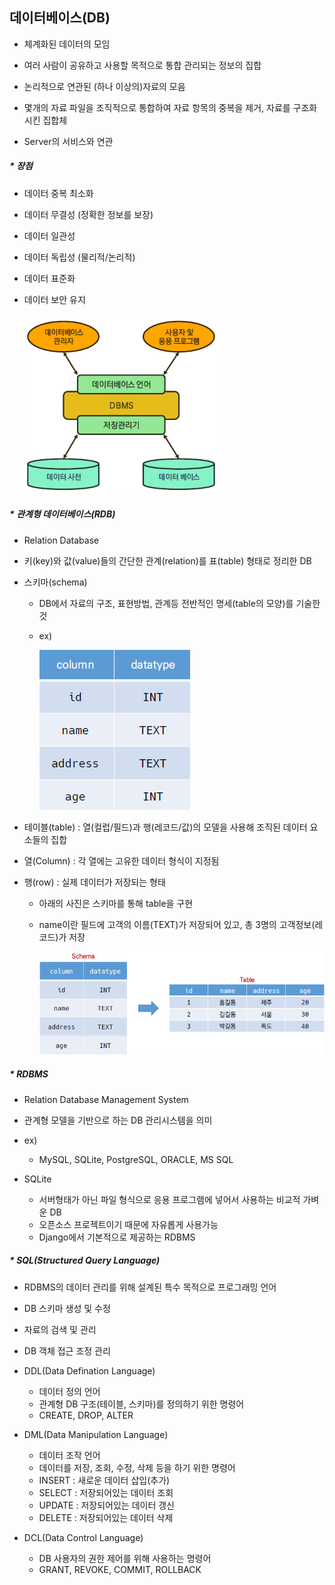 ## 데이터베이스(DB)

- 체계화된 데이터의 모임
- 여러 사람이 공유하고 사용할 목적으로 통합 관리되는 정보의 집합
- 논리적으로 연관된 (하나 이상의)자료의 모음
- 몇개의 자료 파일을 조직적으로 통합하여 자료 항목의 중복을 제거, 자료를 구조화시킨 집합체

- Server의 서비스와 연관



##### * 장점

- 데이터 중복 최소화

- 데이터 무결성 (정확한 정보를 보장)

- 데이터 일관성

- 데이터 독립성 (물리적/논리적)

- 데이터 표준화

- 데이터 보안 유지

  <img src="DataBase.assets/image-20210914091336753.png" alt="image-20210914091336753" style="zoom:67%;" />



##### * 관계형 데이터베이스(RDB)

- Relation Database

- 키(key)와 값(value)들의 간단한 관계(relation)를 표(table) 형태로 정리한 DB

- 스키마(schema)

  - DB에서 자료의 구조, 표현방법, 관계등 전반적인 명세(table의 모양)를 기술한 것

  - ex)

    ![image-20210914092401157](DataBase.assets/image-20210914092401157.png)

- 테이블(table) : 열(컬럽/필드)과 행(레코드/값)의 모델을 사용해 조직된 데이터 요소들의 집합

- 열(Column) : 각 열에는 고유한 데이터 형식이 지정됨

- 행(row) : 실제 데이터가 저장되는 형태

  - 아래의 사진은 스키마를 통해 table을 구현

  - name이란 필드에 고객의 이름(TEXT)가 저장되어 있고, 총 3명의 고객정보(레코드)가 저장

    ![image-20210914092453554](DataBase.assets/image-20210914092453554.png)



##### * RDBMS

- Relation Database Management System
- 관계형 모델을 기반으로 하는 DB 관리시스템을 의미
- ex)
  - MySQL, SQLite, PostgreSQL, ORACLE, MS SQL

- SQLite
  - 서버형태가 아닌 파일 형식으로 응용 프로그램에 넣어서 사용하는 비교적 가벼운 DB
  - 오픈소스 프로젝트이기 때문에 자유롭게 사용가능
  - Django에서 기본적으로 제공하는 RDBMS



##### * SQL(Structured Query Language)

- RDBMS의 데이터 관리를 위해 설계된 특수 목적으로 프로그래밍 언어
- DB 스키마 생성 및 수정
- 자료의 검색 및 관리
- DB 객체 접근 조정 관리

- DDL(Data Defination Language)
  - 데이터 정의 언어
  - 관계형 DB 구조(테이블, 스키마)를 정의하기 위한 명령어
  - CREATE, DROP, ALTER
- DML(Data Manipulation Language)
  - 데이터 조작 언어
  - 데이터를 저장, 조회, 수정, 삭제 등을 하기 위한 명령어
  - INSERT : 새로운 데이터 삽입(추가)
  - SELECT : 저장되어있는 데이터 조회
  - UPDATE : 저장되어있는 데이터 갱신
  - DELETE : 저장되어있는 데이터 삭제
- DCL(Data Control Language)
  - DB 사용자의 권한 제어를 위해 사용하는 명령어
  - GRANT, REVOKE, COMMIT, ROLLBACK

